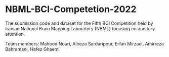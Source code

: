 # NBML-BCI-Competetion-2022


The submission code and dataset for the Fifth BCI Competition held by Iranian National Brain Mapping Laboratory (NBML) focusing on auditory attention.


Team members: Mahbod Nouri, Alireza Sardaripour, Erfan Mirzaei, Amirreza Bahramani, Hafez Ghaemi
